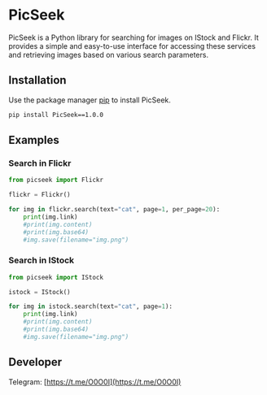 # PicSeek

PicSeek is a Python library for searching for images on IStock and Flickr. It provides a simple and easy-to-use interface for accessing these services and retrieving images based on various search parameters.

## Installation

Use the package manager [pip](https://pip.pypa.io/en/stable/) to install PicSeek.

```bash
pip install PicSeek==1.0.0
```

## Examples
### Search in Flickr
``` python
from picseek import Flickr

flickr = Flickr()

for img in flickr.search(text="cat", page=1, per_page=20):
	print(img.link)
	#print(img.content)
	#print(img.base64)
	#img.save(filename="img.png")
```

### Search in IStock
``` python
from picseek import IStock

istock = IStock()

for img in istock.search(text="cat", page=1):
	print(img.link)
	#print(img.content)
	#print(img.base64)
	#img.save(filename="img.png")
```

## Developer
Telegram: [https://t.me/O0O0I](https://t.me/O0O0I)
